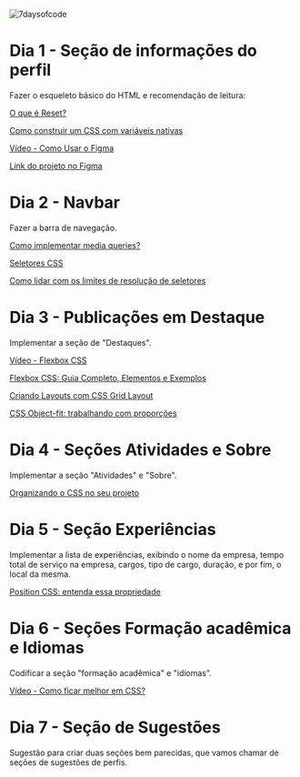 
![7daysofcode](https://user-images.githubusercontent.com/96800792/194912787-c845b412-ace0-49ce-91a1-4139e745c1aa.png)


# Dia 1 - Seção de informações do perfil

Fazer o esqueleto básico do HTML e recomendação de leitura:

[O que é Reset?](https://www.alura.com.br/artigos/o-que-e-reset-css?utm_source=ActiveCampaign&utm_medium=email&utm_content=%237DaysOfCode+-+HTML+e+CSS+1%2F7%3A+Se%C3%A7%C3%A3o+de+informa%C3%A7%C3%B5es+do+perfil&utm_campaign=%5BAlura+%237Days+of+Code%5D%28HTML+++CSS+-+2%C2%AA+ed+%29+Dia+1%2F7&vgo_ee=T4WKX7u1M78Hp4BEYFsjOUMl%2B1CfhNx2%2BabVIBwH134%3D)

[Como construir um CSS com variáveis nativas](https://www.alura.com.br/artigos/construa-css-magico-variaveis-nativas?utm_source=ActiveCampaign&utm_medium=email&utm_content=%237DaysOfCode+-+HTML+e+CSS+1%2F7%3A+Se%C3%A7%C3%A3o+de+informa%C3%A7%C3%B5es+do+perfil&utm_campaign=%5BAlura+%237Days+of+Code%5D%28HTML+++CSS+-+2%C2%AA+ed+%29+Dia+1%2F7&vgo_ee=T4WKX7u1M78Hp4BEYFsjOUMl%2B1CfhNx2%2BabVIBwH134%3D)

[Vídeo - Como Usar o Figma](https://www.youtube.com/watch?v=qoE-2YFeW-Q)

[Link do projeto no Figma](https://www.figma.com/file/YNrQbgrdCBM7tDd6CfpBmm/7days---HTML-e-CSS-(Linkedin)?node-id=1%3A2)

# Dia 2 - Navbar

Fazer a barra de navegação.

[Como implementar media queries?](https://www.alura.com.br/artigos/flexibilidade-em-paginas-para-dispositivos-moveis-com-media-queries?utm_source=ActiveCampaign&utm_medium=email&utm_content=%237DaysOfCode+-+HTML+e+CSS+2%2F7%3A+%F0%9F%91%A9%F0%9F%8F%BD%E2%80%8D%F0%9F%92%BB+Navbar&utm_campaign=%5BAlura+%237Days+of+Code%5D%28HTML+++CSS+-+2%C2%AA+ed+%29+Dia+2%2F7&vgo_ee=T4WKX7u1M78Hp4BEYFsjOUMl%2B1CfhNx2%2BabVIBwH134%3D)

[Seletores CSS](https://developer.mozilla.org/pt-BR/docs/Web/CSS/CSS_Selectors?utm_source=ActiveCampaign&utm_medium=email&utm_content=%237DaysOfCode+-+HTML+e+CSS+2%2F7%3A+%F0%9F%91%A9%F0%9F%8F%BD%E2%80%8D%F0%9F%92%BB+Navbar&utm_campaign=%5BAlura+%237Days+of+Code%5D%28HTML+++CSS+-+2%C2%AA+ed+%29+Dia+2%2F7)

[Como lidar com os limites de resolução de seletores](https://www.alura.com.br/artigos/como-lidar-com-os-limites-de-resolucao-em-sites-responsivos?utm_source=ActiveCampaign&utm_medium=email&utm_content=%237DaysOfCode+-+HTML+e+CSS+2%2F7%3A+%F0%9F%91%A9%F0%9F%8F%BD%E2%80%8D%F0%9F%92%BB+Navbar&utm_campaign=%5BAlura+%237Days+of+Code%5D%28HTML+++CSS+-+2%C2%AA+ed+%29+Dia+2%2F7&vgo_ee=T4WKX7u1M78Hp4BEYFsjOUMl%2B1CfhNx2%2BabVIBwH134%3D)

# Dia 3 - Publicações em Destaque

Implementar a seção de "Destaques".

[Vídeo - Flexbox CSS](https://www.youtube.com/watch?v=KbjLtEgmZ_E)

[Flexbox CSS: Guia Completo, Elementos e Exemplos](https://www.alura.com.br/artigos/css-guia-do-flexbox?utm_source=ActiveCampaign&utm_medium=email&utm_content=%237DaysOfCode+-+HTML+e+CSS+3%2F7%3A+Publica%C3%A7%C3%B5es+em+Destaque&utm_campaign=%5BAlura+%237Days+of+Code%5D%28HTML+++CSS+-+2%C2%AA+ed+%29+Dia+3%2F7&vgo_ee=T4WKX7u1M78Hp4BEYFsjOUMl%2B1CfhNx2%2BabVIBwH134%3D)

[Criando Layouts com CSS Grid Layout](https://www.alura.com.br/artigos/criando-layouts-com-css-grid-layout?utm_source=ActiveCampaign&utm_medium=email&utm_content=%237DaysOfCode+-+HTML+e+CSS+3%2F7%3A+Publica%C3%A7%C3%B5es+em+Destaque&utm_campaign=%5BAlura+%237Days+of+Code%5D%28HTML+++CSS+-+2%C2%AA+ed+%29+Dia+3%2F7&vgo_ee=T4WKX7u1M78Hp4BEYFsjOUMl%2B1CfhNx2%2BabVIBwH134%3D)

[CSS Object-fit: trabalhando com proporções](https://www.alura.com.br/artigos/css-object-fit-trabalhando-proporcoes?utm_source=ActiveCampaign&utm_medium=email&utm_content=%237DaysOfCode+-+HTML+e+CSS+3%2F7%3A+Publica%C3%A7%C3%B5es+em+Destaque&utm_campaign=%5BAlura+%237Days+of+Code%5D%28HTML+++CSS+-+2%C2%AA+ed+%29+Dia+3%2F7&vgo_ee=T4WKX7u1M78Hp4BEYFsjOUMl%2B1CfhNx2%2BabVIBwH134%3D)


# Dia 4 - Seções Atividades e Sobre

Implementar a seção "Atividades" e "Sobre".

[Organizando o CSS no seu projeto](https://www.alura.com.br/artigos/organizando-o-css-no-seu-projeto?utm_source=ActiveCampaign&utm_medium=email&utm_content=%237DaysOfCode+-+HTML+e+CSS+4%2F7%3A+%F0%9F%91%A9%F0%9F%8F%BD%E2%80%8D%F0%9F%92%BB+Se%C3%A7%C3%B5es+Atividades+e+Sobre&utm_campaign=%5BAlura+%237Days+of+Code%5D%28HTML+++CSS+-+2%C2%AA+ed+%29+Dia+4%2F7&vgo_ee=T4WKX7u1M78Hp4BEYFsjOUMl%2B1CfhNx2%2BabVIBwH134%3D)


# Dia 5 - Seção Experiências

Implementar a lista de experiências, exibindo o nome da empresa, tempo total de serviço na empresa, cargos, tipo de cargo, duração, e por fim, o local da mesma.

[Position CSS: entenda essa propriedade](https://www.alura.com.br/artigos/entenda-a-propriedade-position-css?utm_source=ActiveCampaign&utm_medium=email&utm_content=%237DaysOfCode+-+HTML+e+CSS+5%2F7%3A+Se%C3%A7%C3%A3o+Experi%C3%AAncias&utm_campaign=%5BAlura+%237Days+of+Code%5D%28HTML+++CSS+-+2%C2%AA+ed+%29+Dia+5%2F7&vgo_ee=T4WKX7u1M78Hp4BEYFsjOUMl%2B1CfhNx2%2BabVIBwH134%3D)

# Dia 6 - Seções Formação acadêmica e Idiomas

Codificar a seção "formação acadêmica" e "idiomas".

[Vídeo - Como ficar melhor em CSS?](https://www.youtube.com/watch?v=rP9Lk_PY8jM)

# Dia 7 - Seção de Sugestões

Sugestão para criar duas seções bem parecidas, que vamos chamar de seções de sugestões de perfis. 
